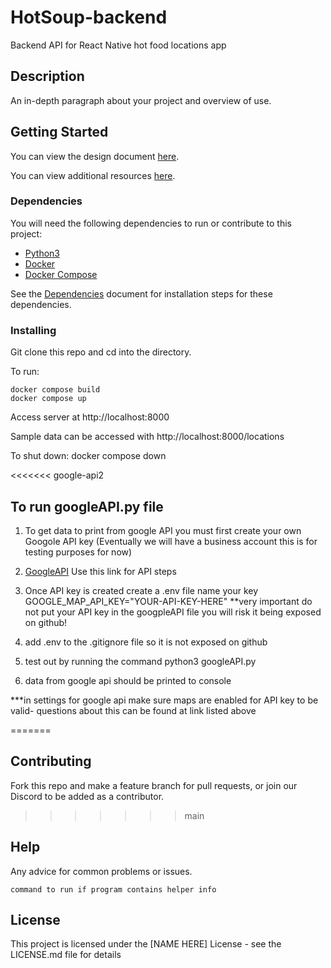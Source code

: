 # HotSoup-backend

Backend API for React Native hot food locations app

## Description

An in-depth paragraph about your project and overview of use.

## Getting Started

You can view the design document [here](documentation/design.md).

You can view additional resources [here](documentation/resources.md).


### Dependencies
You will need the following dependencies to run or contribute to this project:
* [Python3](https://www.python.org/downloads/)
* [Docker](https://docs.docker.com/get-docker/)
* [Docker Compose](https://docs.docker.com/compose/)

See the [Dependencies](./documentation/dependencies.md) document for installation steps for these dependencies.

### Installing

Git clone this repo and cd into the directory.

To run:
```
docker compose build
docker compose up
```

Access server at http://localhost:8000

Sample data can be accessed with http://localhost:8000/locations

To shut down:
docker compose down


<<<<<<< google-api2
## To run googleAPI.py file

1) To get data to print from google API you must first create your own Googole API key (Eventually we will have a business account this is for testing purposes for now)

2) [GoogleAPI](https://developers.google.com/maps/documentation/embed/get-api-key) Use this link for API steps

3) Once API key is created create a .env file name your key GOOGLE_MAP_API_KEY="YOUR-API-KEY-HERE" **very important do not put your API key in the googpleAPI file
you will risk it being exposed on github! 

4) add .env to the .gitignore file so it is not exposed on github

5) test out by running the command python3 googleAPI.py 

6) data from google api should be printed to console

***in settings for google api make sure maps are enabled for API key to be valid- questions about this can be found at link listed above


=======
## Contributing

Fork this repo and make a feature branch for pull requests, or join our Discord to be added as a contributor.
>>>>>>> main

## Help

Any advice for common problems or issues.

```
command to run if program contains helper info
```

## License

This project is licensed under the [NAME HERE] License - see the LICENSE.md file for details
